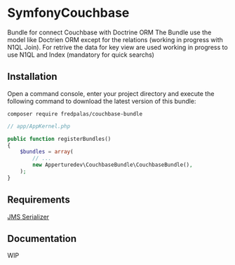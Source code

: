 # SymfonyCouchbase
Bundle for connect Couchbase with Doctrine ORM
The Bundle use the model like Doctrien ORM except for the relations (working in progress with N1QL Join).
For retrive the data for key view are used working in progress to use N1QL and Index (mandatory for quick searchs)
## Installation

Open a command console, enter your project directory and execute the following command to download the latest version of this bundle:

```
composer require fredpalas/couchbase-bundle
```

```php
// app/AppKernel.php

public function registerBundles()
{
    $bundles = array(
        // ...        
        new Apperturedev\CouchbaseBundle\CouchbaseBundle(),
    );
}
```
## Requirements

[JMS Serializer](https://github.com/schmittjoh/JMSSerializerBundle)


## Documentation

WIP
